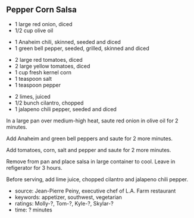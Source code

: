 Pepper Corn Salsa
-----------------

- 1 large red onion, diced
- 1/2 cup olive oil
<!-- -->
- 1 Anaheim chili, skinned, seeded and diced
- 1 green bell pepper, seeded, grilled, skinned and diced
<!-- -->
- 2 large red tomatoes, diced
- 2 large yellow tomatoes, diced
- 1 cup fresh kernel corn
- 1 teaspoon salt
- 1 teaspoon pepper
<!-- -->
- 2 limes, juiced
- 1/2 bunch cilantro, chopped
- 1 jalapeno chili pepper, seeded and diced

In a large pan over medium-high heat, saute red onion in olive oil for
2 minutes.

Add Anaheim and green bell peppers and saute for 2 more minutes.

Add tomatoes, corn, salt and pepper and saute for 2 more minutes.

Remove from pan and place salsa in large container to cool.  Leave in
refigerator for 3 hours.

Before serving, add lime juice, chopped cilantro and jalapeno chili
pepper.

- source: Jean-Pierre Peiny, executive chef of L.A. Farm restaurant
- keywords: appetizer, southwest, vegetarian
- ratings: Molly-?, Tom-?, Kyle-?, Skylar-?
- time: ? minutes
